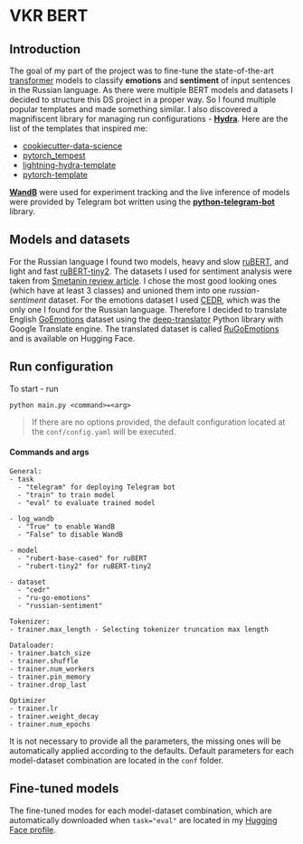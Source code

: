 # VKR BERT

## Introduction

The goal of my part of the project was to fine-tune the state-of-the-art [transformer](https://arxiv.org/abs/1706.03762) models to classify __emotions__ and __sentiment__ of input sentences in the Russian language. As there were multiple BERT models and datasets I decided to structure this DS project in a proper way. So I found multiple popular templates and made something similar. I also discovered a magnifiscent library for managing run configurations - __[Hydra](https://hydra.cc)__. Here are the list of the templates that inspired me:

- [cookiecutter-data-science](https://drivendata.github.io/cookiecutter-data-science/)
- [pytorch_tempest](https://github.com/Erlemar/pytorch_tempest/)
- [lightning-hydra-template](https://github.com/ashleve/lightning-hydra-template)
- [pytorch-template](https://github.com/victoresque/pytorch-template)

__[WandB](https://wandb.ai)__ were used for experiment tracking and the live inference of models were provided by Telegram bot written using the __[python-telegram-bot](https://github.com/python-telegram-bot/python-telegram-bot)__ library.

## Models and datasets

For the Russian language I found two models, heavy and slow [ruBERT](https://huggingface.co/DeepPavlov/rubert-base-cased), and light and fast [ruBERT-tiny2](https://huggingface.co/cointegrated/rubert-tiny2). The datasets I used for sentiment analysis were taken from [Smetanin review article](https://github.com/sismetanin/sentiment-analysis-in-russian). I chose the most good looking ones (which have at least 3 classes) and unioned them into one *russian-sentiment* dataset. For the emotions dataset I used [CEDR](https://huggingface.co/datasets/cedr), which was the only one I found for the Russian language. Therefore I decided to translate English [GoEmotions](https://huggingface.co/datasets/go_emotions) dataset using the [deep-translator](https://github.com/nidhaloff/deep-translator) Python library with Google Translate engine. The translated dataset is called [RuGoEmotions](https://huggingface.co/datasets/seara/ru-go-emotions) and is available on Hugging Face. 

## Run configuration

To start - run

```shell
python main.py <command>=<arg>
```

>If there are no options provided, the default configuration located at the `conf/config.yaml` will be executed.

#### Commands and args
```
General:
- task
  - "telegram" for deploying Telegram bot
  - "train" to train model
  - "eval" to evaluate trained model

- log_wandb
  - "True" to enable WandB
  - "False" to disable WandB

- model
  - "rubert-base-cased" for ruBERT
  - "rubert-tiny2" for ruBERT-tiny2

- dataset
  - "cedr"
  - "ru-go-emotions"
  - "russian-sentiment"

Tokenizer:
- trainer.max_length - Selecting tokenizer truncation max length

Dataloader:
- trainer.batch_size
- trainer.shuffle
- trainer.num_workers
- trainer.pin_memory
- trainer.drop_last

Optimizer
- trainer.lr
- trainer.weight_decay
- trainer.num_epochs
```

It is not necessary to provide all the parameters, the missing ones will be automatically applied according to the defaults. Default parameters for each model-dataset combination are located in the `conf` folder.

## Fine-tuned models

The fine-tuned modes for each model-dataset combination, which are automatically downloaded when `task="eval"` are located in my [Hugging Face profile](https://huggingface.co/seara).






